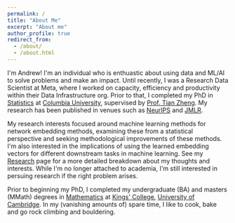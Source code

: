 ```yaml
---
permalink: /
title: "About Me"
excerpt: "About me"
author_profile: true
redirect_from: 
  - /about/
  - /about.html
---
```


I'm Andrew! I'm an individual who is enthuastic about using data and ML/AI to solve problems and make an impact. Until recently, I was a Research Data Scientist at Meta, where I worked on capacity, efficiency and productivity within their Data Infrastructure org. Prior to that, I completed my PhD in [Statistics](http://stat.columbia.edu/) at [Columbia University](https://www.columbia.edu/), supervised by [Prof. Tian Zheng](http://www.stat.columbia.edu/~tzheng/). My research has been published in venues such as [NeurIPS](https://nips.cc/) and [JMLR](https://www.jmlr.org/).

My research interests focused around machine learning methods for network embedding methods, examining these from a statistical perspective and seeking methodological improvements of these methods. I'm also interested in the implications of using the learned embedding vectors for different downstream tasks in machine learning. See my [Research](https://aday651.github.io/research/) page for a more detailed breakdown about my thoughts and interests. While I'm no longer attached to academia, I'm still interested in persuing research if the right problem arises.

Prior to beginning my PhD, I completed my undergraduate (BA) and masters (MMath) degrees in [Mathematics](https://www.maths.cam.ac.uk/) at [Kings' College](https://www.kings.cam.ac.uk/), [University of Cambridge](https://www.cam.ac.uk/). In my (vanishing amounts of) spare time, I like to cook, bake and go rock climbing and bouldering. 
